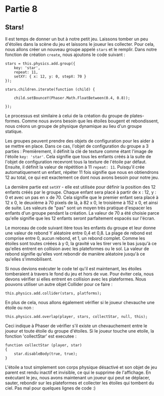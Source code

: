 # Partie 8

## Stars!

Il est temps de donner un but à notre petit jeu. Laissons tomber un peu d'étoiles dans la scène du jeu et laissons le joueur les collecter. Pour cela, nous allons créer un nouveau groupe appelé `stars` et le remplir. Dans notre fonction de création `create`, nous ajoutons le code suivant :

    stars = this.physics.add.group({
        key: 'star',
        repeat: 11,
        setXY: { x: 12, y: 0, stepX: 70 }
    });

    stars.children.iterate(function (child) {

        child.setBounceY(Phaser.Math.FloatBetween(0.4, 0.8));

    });
    
Le processus est similaire à celui de la création du groupe de plates-formes. Comme nous avons besoin que les étoiles bougent et rebondissent, nous créons un groupe de physique dynamique au lieu d'un groupe statique.

Les groupes peuvent prendre des objets de configuration pour les aider à se mettre en place. Dans ce cas, l'objet de configuration du groupe a 3 parties : Premièrement, il définit la clé de texture comme étant l'image de l'étoile `key: 'star'`. Cela signifie que tous les enfants créés à la suite de l'objet de configuration recevront tous la texture de l'étoile par défaut. Ensuite, il définit la valeur de répétition à 11 `repeat: 11`. Puisqu'il crée automatiquement un enfant, répéter 11 fois signifie que nous en obtiendrons 12 au total, ce qui est exactement ce dont nous avons besoin pour notre jeu.

La dernière partie est `setXY` - elle est utilisée pour définir la position des 12 enfants créés par le groupe. Chaque enfant sera placé à partir de x : 12, y : 0 et avec un pas en x de 70. Cela signifie que le premier enfant sera placé à 12 x 0, le deuxième à 70 pixels de là, à 82 x 0, le troisième à 152 x 0, et ainsi de suite. Les valeurs de "pas" sont un moyen très pratique d'espacer les enfants d'un groupe pendant la création. La valeur de 70 a été choisie parce qu'elle signifie que les 12 enfants seront parfaitement espacés sur l'écran.

Le morceau de code suivant itère tous les enfants du groupe et leur donne une valeur de rebond Y aléatoire entre 0,4 et 0,8. La plage de rebond est comprise entre 0, aucun rebond, et 1, un rebond complet. Comme les étoiles sont toutes créées à y 0, la gravité va les tirer vers le bas jusqu'à ce qu'elles entrent en collision avec les plateformes ou le sol. La valeur de rebond signifie qu'elles vont rebondir de manière aléatoire jusqu'à ce qu'elles s'immobilisent.

Si nous devions exécuter le code tel qu'il est maintenant, les étoiles tomberaient à travers le fond du jeu et hors de vue. Pour éviter cela, nous devons vérifier si elles entrent en collision avec les plateformes. Nous pouvons utiliser un autre objet Collider pour ce faire :

    this.physics.add.collider(stars, platforms);
    
En plus de cela, nous allons également vérifier si le joueur chevauche une étoile ou non :

    this.physics.add.overlap(player, stars, collectStar, null, this);
    
Ceci indique à Phaser de vérifier s'il existe un chevauchement entre le joueur et toute étoile du groupe d'étoiles. Si le joueur touche une etoile, la fonction 'collectStar' est executee :

    function collectStar (player, star)
    {
        star.disableBody(true, true);
    }
    
L'étoile a tout simplement son corps physique désactivé et son objet de jeu parent est rendu inactif et invisible, ce qui le supprime de l'affichage. En exécutant le jeu, nous avons maintenant un joueur qui peut se déplacer, sauter, rebondir sur les plateformes et collecter les étoiles qui tombent du ciel. Pas mal pour quelques lignes de code :)

